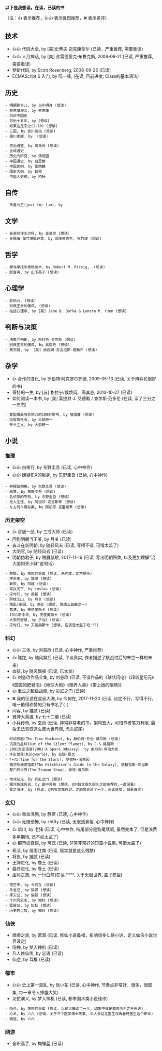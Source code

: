 **以下是我想读，在读，已读的书**

（注：:+1: 表示推荐，:+1::+1: 表示强烈推荐，:x: 表示差评）

## 技术
- :+1::+1: 代码大全, by [美]史蒂夫·迈克康奈尔 (已读，严重推荐, 需要重读)
- :+1::+1: 人月神话, by [美] 弗雷德里克·布鲁克斯, 2008-09-21 (已读, 严重推荐, 需要重读)
- 梦断代码, by Scott Rosenberg, 2008-09-26 (已读)
- ECMAScript 6 入门, by 阮一峰,  (在读, 目前进度: Class的基本语法)

## 历史

```
- 明朝那事儿, by 当年明月 (想读)
- 蔡东藩演义, by 蔡东藩
- 剑桥中国史
- 万历十五年, by (想读)
- 如果这是宋史(1-10) (想读)
- 三国, by 吉川英治 (想读)
- 德川家康, by  (想读)

- 资治通鉴, by 司马光 (想读)
- 全球通史
- 历史的研究, by 汤可因
- 中国通史, by 吕思勉
- 中国史纲, by 张荫麟
- 国史大纲, by 钱穆
- 中国人史纲, by 柏杨
```


## 自传

```
- 乐者为王(just for fun), by 
```


## 文学

```
- 金圣叹评水浒传, by 金圣叹 (想读)
- 金瓶梅 张竹坡批评本, by 兰陵笑笑生, 张竹坡 (想读)
```


## 哲学

```
- 禅与摩托车维修技术, by Robert M. Pirsig,  (想读)
- 断舍离, by 山下英子 (想读)
```


## 心理学

```
- 影响力, (想读)
- 别做正常的傻瓜, (想读)
- 拖延心理学, by [美] Jane B. Burka & Lenora M. Yuen (想读)
```


## 判断与决策

```
- 决策与判断, by 斯科特·普劳斯 (想读)
- 别做正常的傻瓜, by 奚恺元 (想读)
- 黑天鹅, by  [美] 纳西姆·尼古拉斯·塔勒布 (想读)
```


## 杂学
- :+1: 合作的进化, by 罗伯特·阿克塞尔罗德, 2009-05-13 (已读, 关于博弈论很好的书)
- 奇特的一生, by [苏] 格拉宁/侯焕闳、唐其慈, 2010-10-27 (已读)
- 如何阅读一本书, by [美] 莫提默·J. 艾德勒 / 查尔斯·范多伦 (在读, 读了三分之一左右)

```
- 曾国藩最有影响力的100封家书, by 曾国藩 (想读)
- 低智商社会, by 大前研一
- 专业主义, by 大前研一
```

## 小说

### 推理
- :+1::+1: 白夜行, by 东野圭吾 (已读, 心中神作)
- :+1::+1: 嫌疑犯X的献身, by 东野圭吾 (已读, 心中神作)

```
- 神探伽利略, by 东野圭吾 (想读)
- 恶意, by 东野圭吾 (想读)
- 名侦探的守则, by 东野圭吾 (想读)
- 无人生还, by 阿加莎·克里斯蒂 (想读)
- 东方列车谋杀案, by 阿加莎·克里斯蒂 (想读)
```

### 历史架空
- :+1: 官居一品, by 三戒大师 (已读)
- 回到明朝当王爷, by 月关 (已读)
- 奋斗在新明朝, by 随轻风去 (已读, 写得不错, 可惜太监了)
- 大明官, by 随轻风去 (已读)
- 明朝伪君子, by 贼眉鼠眼, 2017-11-16 (已读, 写出明朝积弊, 以及更加理解"治大国如烹小鲜"这句话)

```
- 赘婿, by 愤怒的香蕉 (想读, 未完本，非常期待)
- 庆余年, by 猫腻 (想读)
- 新宋, by 阿越 (想读) 
- 宰执天下, by cuslaa (想读)
- 宋时行, by 庚新 (想读)
- 醉枕江山, by 月关 (想读)
- 隋乱/家园, by 酒徒 (想读, 隋唐三部曲之一) 
- 篡清, by 天使奥斯卡 (想读)
- 1911新中华, by 天使奥斯卡 (想读)
- 大宋的智慧, by 孑与2 (想读)
- 宋时归, by 天使奥斯卡 (想读, 应该是太监了吧!??)
```

### 科幻
- :+1::+1: 三体, by 刘慈欣 (已读, 心中神作, 严重推荐)
- :+1: 蹉跎, by 随风飘摇 (已读, 平淡真实, 作者描述了核战过后的末世一样的未来)
- 血弦, by 随风飘摇 (已读, 已太监)
- :+1: 刘慈欣作品全集, by 刘慈欣 (已读, 不错作品的《球状闪电》《超新星纪元》《圆圆的肥皂泡》《地球大炮》《赡养人类》《带上她的眼睛》)
- :+1: 重生之超级战舰, by 彩虹之门 (已读)
- :x: 我的征途在星辰大海, by 今何在, 2017-11-20 (已读, 设定不行，写得不行，唯一值得称赞的只有书名了:) )
- 间客, by 猫腻 (已读)
- 冒牌大英雄, by 七十二编 (已读)
- 小兵传奇, by 玄雨 (已读, 非常非常老的书，架构宏大，可惜作者笔力有限, 最后无法驾驭这么庞大世界观, 虎头蛇尾)

```
- 时间机器(The Time Machine), by 赫伯特·乔治·威尔斯 (想读)
- 沉寂的星球(Out of the Silent Planet), by C·S·路易斯
- 2001太空漫游(2001:A Space Odyssey), by 史丹利·库伯力克
- 环形世界(Ringworld), by 拉瑞·尼文
- 4=71(Time for the Stars), 罗伯特·海莱因
- 银河系漫游指南(The Hitchhiker's Guide to the Galaxy), 道格拉斯·亚当斯
- 楚门的世界(The Truman Show), 彼得·威尔斯

- 地球纪元, by 彩虹之门 (想读)
- 银河英雄传说, by 田中芳树 (想读, @刘智文很久很久之前推荐的,一直没看)
- 星之海洋, by (想读, @刘智文推荐过，之前曾经读了一半，阅读感觉, 就是真实)

```

### 玄幻
- :+1::+1: 兽血沸腾, by 静官 (已读, 心中神作)
- :+1::+1: 无限恐怖, by zhttty (已读, 无限流鼻祖, 心中神作)
- :+1: 紫川, by 老猪 (已读, 心中神作, 结尾部分是狗尾续貂, 虽然完本了, 但是浪费多年期待, 还不如太监了)
- :+1: 都市妖奇谈, by 可蕊 (已读, 非常非常好的短篇小说集, 可惜太监了)
- 亵渎, by 烟雨江南 (已读, 现实就是这么残酷)
- 将夜, by 猫腻 (已读)
- 王牌进化, by 卷土 (已读)
- 最终进化, by 卷土 (已读)
- 巫师之旅, by 一行白鹭(在读,****,  关于无限世界, 盒子模型)

```
- 悟空传, by 今何在 (想读)
- 朱雀记, by 猫腻 (想读)
- 择天记, by 猫腻 (想读)
- 十州风云志, by 知秋 (想读)
- 猛兽记, by 知秋 (想读)
- 历史的尘埃, by 知秋 (想读)
```

### 仙侠
- 缥缈之旅, by 萧潜 (已读, 修仙小说鼻祖，影响很多仙侠小说，定义仙侠小说世界设定)
- 阳神, by 梦入神机 (已读)
- 凡人修仙传, by 忘语 (已读)
- 仙逆, by 耳根 (已读)

### 都市
- :+1::+1: 史上第一混乱, by 张小花 (已读, 心中神作, 节奏点非常好，很多，很密集, 每一章令人捧腹大笑)
- 龙蛇演义, by 梦入神机 (已读, 都市国术类小说佳作)

```
- 隐杀, by 愤怒的香蕉 (想读, 以前大概读了一半, 印象中就是都市杀手之王传说)
- 心术, by 六六 (想读，关于三个医学博士故事, 令人会站在医生视角看待医生这个职业)
- 蜗居, by 六六
```

### 网游
- 全职高手, by 蝴蝶蓝 (已读)

